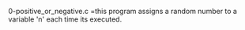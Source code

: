 0-positive_or_negative.c =this program assigns a random number to a variable 'n' each time its executed.
